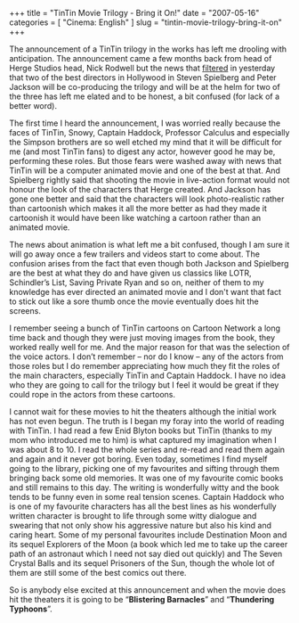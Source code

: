 +++
title = "TinTin Movie Trilogy - Bring it On!"
date = "2007-05-16"
categories = [
  "Cinema: English"
]
slug = "tintin-movie-trilogy-bring-it-on"
+++

The announcement of a TinTin trilogy in the works has left me drooling with anticipation. The announcement came a few months back from head of Herge Studios head, Nick Rodwell but the news that [filtered](http://www.mg.co.za/articlepage.aspx?area=/breaking_news/breaking_news__international_news/&articleid=308368) in yesterday that two of the best directors in Hollywood in Steven Spielberg and Peter Jackson will be co-producing the trilogy and will be at the helm for two of the three has left me elated and to be honest, a bit confused (for lack of a better word).

The first time I heard the announcement, I was worried really because the faces of TinTin, Snowy, Captain Haddock, Professor Calculus and especially the Simpson brothers are so well etched my mind that it will be difficult for me (and most TinTin fans) to digest any actor, however good he may be, performing these roles. But those fears were washed away with news that TinTin will be a computer animated movie and one of the best at that. And Spielberg rightly said that shooting the movie in live-action format would not honour the look of the characters that Herge created. And Jackson has gone one better and said that the characters will look photo-realistic rather than cartoonish which makes it all the more better as had they made it cartoonish it would have been like watching a cartoon rather than an animated movie.

The news about animation is what left me a bit confused, though I am sure it will go away once a few trailers and videos start to come about. The confusion arises from the fact that even though both Jackson and Spielberg are the best at what they do and have given us classics like LOTR, Schindler’s List, Saving Private Ryan and so on, neither of them to my knowledge has ever directed an animated movie and I don't want that fact to stick out like a sore thumb once the movie eventually does hit the screens.

I remember seeing a bunch of TinTin cartoons on Cartoon Network a long time back and though they were just moving images from the book, they worked really well for me. And the major reason for that was the selection of the voice actors. I don’t remember – nor do I know – any of the actors from those roles but I do remember appreciating how much they fit the roles of the main characters, especially TinTin and Captain Haddock. I have no idea who they are going to call for the trilogy but I feel it would be great if they could rope in the actors from these cartoons.

I cannot wait for these movies to hit the theaters although the initial work has not even begun. The truth is I began my foray into the world of reading with TinTin. I had read a few Enid Blyton books but TinTin (thanks to my mom who introduced me to him) is what captured my imagination when I was about 8 to 10. I read the whole series and re-read and read them again and again and it never got boring. Even today, sometimes I find myself going to the library, picking one of my favourites and sifting through them bringing back some old memories. It was one of my favourite comic books and still remains to this day. The writing is wonderfully witty and the book tends to be funny even in some real tension scenes. Captain Haddock who is one of my favourite characters has all the best lines as his wonderfully written character is brought to life through some witty dialogue and swearing that not only show his aggressive nature but also his kind and caring heart. Some of my personal favourites include Destination Moon and its sequel Explorers of the Moon (a book which led me to take up the career path of an astronaut which I need not say died out quickly) and The Seven Crystal Balls and its sequel Prisoners of the Sun, though the whole lot of them are still some of the best comics out there.

So is anybody else excited at this announcement and when the movie does hit the theaters it is going to be “**Blistering Barnacles**” and “**Thundering Typhoons**”.
